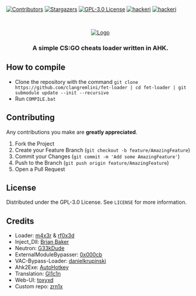 [![Contributors][contributors-shield]][contributors-url]
[![Stargazers][stars-shield]][stars-url]
[![GPL-3.0 License][license-shield]][license-url]
[![hackeri](https://img.shields.io/github/downloads/clangremlini/fet-loader/total.svg?style=flat-square)](https://github.com/clangremlini/fet-loader/releases) [![hackeri](https://img.shields.io/travis/clangremlini/fet-loader?style=flat-square)](https://github.com/clangremlini/fet-loader/actions)

<br />
<p align="center">
  <a href="https://github.com/clangremlini/fet-loader">
    <img src="https://havoc-gay.club/JSR3ZLltl.png" alt="Logo">
  </a>

  <h3 align="center">A simple CS:GO cheats loader written in AHK.

</h3>
</p>


## How to compile
- Clone the repository with the command `git clone https://github.com/clangremlini/fet-loader | cd fet-loader | git submodule update --init --recursive`
- Run `COMPILE.bat`

## Contributing

Any contributions you make are **greatly appreciated**.

1. Fork the Project
2. Create your Feature Branch (`git checkout -b feature/AmazingFeature`)
3. Commit your Changes (`git commit -m 'Add some AmazingFeature'`)
4. Push to the Branch (`git push origin feature/AmazingFeature`)
5. Open a Pull Request

## License

Distributed under the GPL-3.0 License. See `LICENSE` for more information.


## Credits
- Loader: [m4x3r](https://m4x3r.xyz) & [rf0x3d](https://rf0x3d.su)
- Inject_Dll: [Brian Baker](https://github.com/Fooly-Cooly)
- Neutron: [G33kDude](https://github.com/G33kDude/Neutron.ahk)
- ExternalModuleBypasser: [0x000cb](https://github.com/0x000cb)
- VAC-Bypass-Loader: [danielkrupinski](https://github.com/danielkrupinski/VAC-Bypass-Loader)
- Ahk2Exe: [AutoHotkey](https://github.com/AutoHotkey/Ahk2Exe)
- Translation: [Gl1c1n](https://github.com/Gl1c1n)
- Web-UI: [toxyxd](https://github.com/toxyxd)
- Custom repo: [zrn1x](https://github.com/oliyase)


[contributors-shield]: https://img.shields.io/github/contributors/clangremlini/fet-loader.svg?style=flat-square
[contributors-url]: https://github.com/clangremlini/fet-loader/graphs/contributors
[stars-shield]: https://img.shields.io/github/stars/clangremlini/fet-loader.svg?style=flat-square
[stars-url]: https://github.com/clangremlini/fet-loader/stargazers
[license-shield]: https://img.shields.io/github/license/clangremlini/fet-loader.svg?style=flat-square
[license-url]: https://github.com/clangremlini/fet-loader/blob/master/LICENSE.txt

